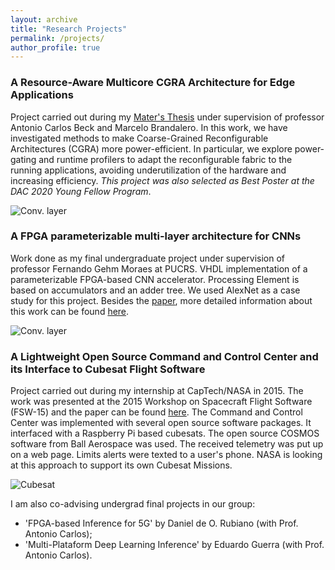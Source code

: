 ```yaml
---
layout: archive
title: "Research Projects"
permalink: /projects/
author_profile: true
---
```


### A Resource-Aware Multicore CGRA Architecture for Edge Applications

Project carried out during my [Mater's Thesis](https://www.lume.ufrgs.br/handle/10183/213181) under supervision of professor Antonio Carlos Beck and Marcelo Brandalero. In this work, we have investigated methods to make Coarse-Grained Reconfigurable Architectures (CGRA) more power-efficient. In particular, we explore power-gating and runtime profilers to adapt the reconfigurable fabric to the running applications, avoiding underutilization of the hardware and increasing efficiency. *This project was also selected as Best Poster at the DAC 2020 Young Fellow Program*.

![Conv. layer](https://gkorol.github.io/images/mestrado.png)

### A FPGA parameterizable multi-layer architecture for CNNs

Work done as my final undergraduate project under supervision of professor Fernando Gehm Moraes at PUCRS. VHDL implementation of a parameterizable FPGA-based CNN accelerator. Processing Element is based on accumulators and an adder tree. We used AlexNet as a case study for this project. Besides the [paper](https://ieeexplore.ieee.org/abstract/document/8862024), more detailed information about this work can be found [here](https://www.inf.pucrs.br/moraes/docs/tcc/tcc_korol.pdf). 

![Conv. layer](https://gkorol.github.io/images/tcc.png)

### A Lightweight Open Source Command and Control Center and its Interface to Cubesat Flight Software

Project carried out during my internship at CapTech/NASA in 2015. The work was presented at the 2015 Workshop on Spacecraft Flight Software (FSW-15) and the paper can be found [here](https://archive.org/details/ALightweightOpenSourceCommandAndControlCenterAndItsInterfaceToCubesats). The Command and Control Center was implemented with several open source software packages. It interfaced with a Raspberry Pi based cubesats. The open source COSMOS software from Ball Aerospace was used. The received telemetry was put up on a web page. Limits alerts were texted to a user's phone. NASA is looking at this approach to support its own Cubesat Missions.

![Cubesat](https://gkorol.github.io/images/cubesat.png)

I am also co-advising undergrad final projects in our group: 
- 'FPGA-based Inference for 5G' by Daniel de O. Rubiano (with Prof. Antonio Carlos);
- 'Multi-Plataform Deep Learning Inference' by Eduardo Guerra (with Prof. Antonio Carlos).
